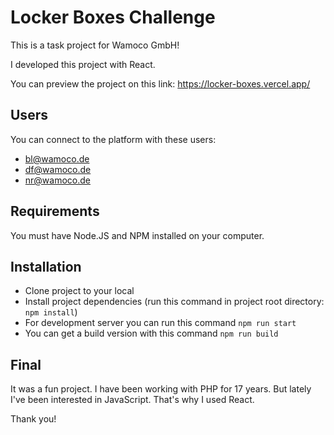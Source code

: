 # Locker Boxes Challenge

This is a task project for Wamoco GmbH!

I developed this project with React.

You can preview the project on this link: https://locker-boxes.vercel.app/

## Users
You can connect to the platform with these users:

* bl@wamoco.de
* df@wamoco.de
* nr@wamoco.de

## Requirements
You must have Node.JS and NPM installed on your computer.

## Installation
* Clone project to your local
* Install project dependencies (run this command in project root directory: `npm install`)
* For development server you can run this command `npm run start`
* You can get a build version with this command `npm run build`

## Final
It was a fun project. I have been working with PHP for 17 years. But lately I've been interested in JavaScript. That's why I used React.

Thank you!
